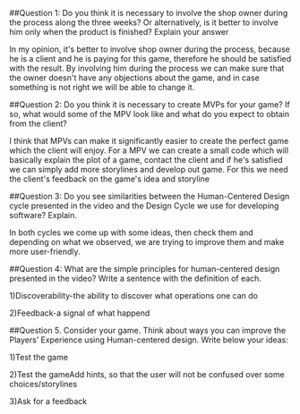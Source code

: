 ##Question 1: Do you think it is necessary to involve the shop owner during the process along the three weeks? Or alternatively, is it better to involve him only when the product is finished? Explain your answer

In my opinion, it's better to involve shop owner during the process, because he is a client and he is paying for this game, therefore he should be satisfied with the result. By involving him during the process we can make sure that the owner doesn't have any objections about the game, and in case something is not right we will be able to change it.

##Question 2: Do you think it is necessary to create MVPs for your game? If so, what would some of the MPV look like and what do you expect to obtain from the client?

I think that MPVs can make it significantly easier to create the perfect game which the client will enjoy. For a MPV we can create a small code which will basically explain the plot of a game, contact the client and if he's satisfied we can simply add more storylines and develop out game. For this we need the client's feedback on the game's idea and storyline

##Question 3: Do you see similarities between the Human-Centered Design cycle presented in the video and the Design Cycle we use for developing software? Explain.

In both cycles we come up with some ideas, then check them and depending on what we observed, we are trying to improve them and make more user-friendly.

##Question 4: What are the simple principles for human-centered design presented in the video? Write a sentence with the definition of each.

1)Discoverability-the ability to discover what operations one can do

2)Feedback-a signal of what happend

##Question 5. Consider your game. Think about ways you can improve the Players’ Experience using Human-centered design. Write below your ideas:

1)Test the game

2)Test the gameAdd hints, so that the user will not be confused over some choices/storylines

3)Ask for a feedback
